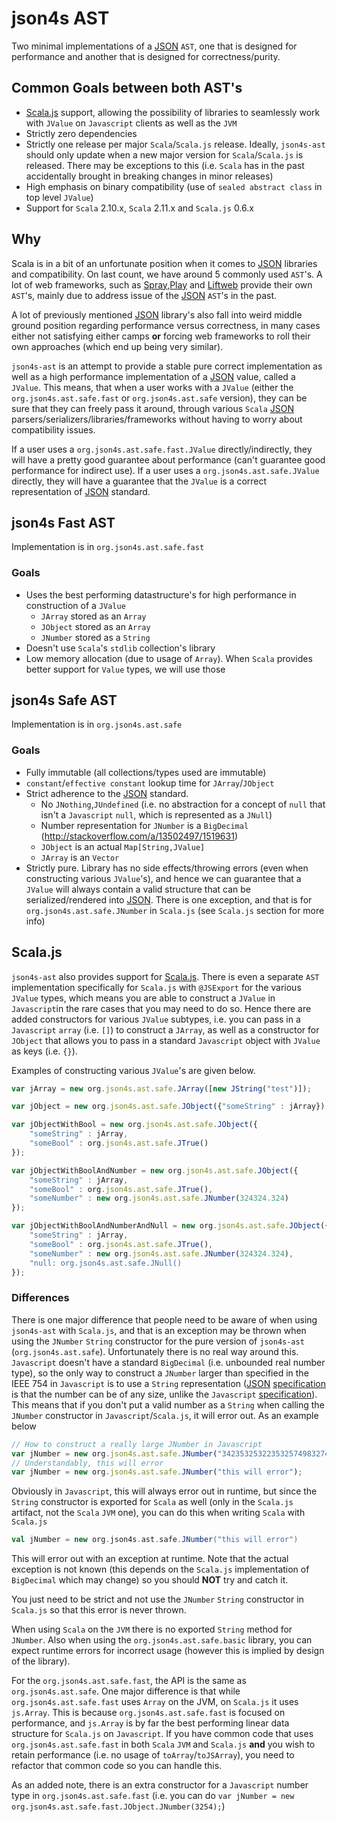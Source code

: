 # json4s AST

Two minimal implementations of a [JSON](https://en.wikipedia.org/wiki/JSON) `AST`, one that is designed for
performance and another that is designed for correctness/purity.

## Common Goals between both AST's
- [Scala.js](https://github.com/scala-js/scala-js) support, allowing the possibility of 
libraries to seamlessly work with `JValue` on `Javascript` clients as well as the `JVM`
- Strictly zero dependencies
- Strictly one release per major `Scala`/`Scala.js` release. Ideally, `json4s-ast` should only update when a new major 
version for `Scala`/`Scala.js` is released. There may be exceptions to this (i.e. `Scala` has in the past accidentally
brought in breaking changes in minor releases)
- High emphasis on binary compatibility (use of `sealed abstract class` in top level `JValue`)
- Support for `Scala` 2.10.x, `Scala` 2.11.x and `Scala.js` 0.6.x

## Why
Scala is in a bit of an unfortunate position when it comes to [JSON](https://en.wikipedia.org/wiki/JSON) libraries and
compatibility. On last count, we have around 5 commonly used `AST`'s. A lot of web frameworks,
such as [Spray](http://spray.io/),[Play](https://www.playframework.com/) and [Liftweb](https://www.playframework.com/) 
provide their own `AST`'s, mainly due to address issue of the 
[JSON](https://en.wikipedia.org/wiki/JSON) `AST`'s in the past.

A lot of previously mentioned [JSON](https://en.wikipedia.org/wiki/JSON) library's also fall into weird middle
ground position regarding performance versus correctness, in many cases either not satisfying either camps **or** 
forcing web frameworks to roll their own approaches (which end up being very similar).

`json4s-ast` is an attempt to provide a stable pure correct implementation as well as a high performance implementation of a
[JSON](https://en.wikipedia.org/wiki/JSON) value, called a `JValue`. This means, that when a user works with a `JValue`
(either the `org.json4s.ast.safe.fast` or `org.json4s.ast.safe` version), they can be sure that they can freely pass it around, 
through various `Scala` [JSON](https://en.wikipedia.org/wiki/JSON) parsers/serializers/libraries/frameworks without 
having to worry about compatibility issues.

If a user uses a `org.json4s.ast.safe.fast.JValue` directly/indirectly, they will have a pretty good guarantee about performance 
(can't guarantee good performance for indirect use).
If a user uses a `org.json4s.ast.safe.JValue` directly, they will have a guarantee that the `JValue` is a correct representation of
[JSON](https://en.wikipedia.org/wiki/JSON) standard.

## json4s Fast AST
Implementation is in `org.json4s.ast.safe.fast`

### Goals
- Uses the best performing datastructure's for high performance in construction of a `JValue`
    - `JArray` stored as an `Array`
    - `JObject` stored as an `Array`
    - `JNumber` stored as a `String`
- Doesn't use `Scala`'s `stdlib` collection's library
- Low memory allocation (due to usage of `Array`). When `Scala` provides better support for `Value` types, we will use
those

## json4s Safe AST
Implementation is in `org.json4s.ast.safe`

### Goals
- Fully immutable (all collections/types used are immutable)
- `constant`/`effective constant` lookup time for `JArray`/`JObject`
- Strict adherence to the [JSON](https://en.wikipedia.org/wiki/JSON) standard. 
    - No `JNothing`,`JUndefined` (i.e. no abstraction for a concept of `null` that isn't a `Javascript` `null`, which is
    represented as a `JNull`)
    - Number representation for `JNumber` is a `BigDecimal` (http://stackoverflow.com/a/13502497/1519631)
    - `JObject` is an actual `Map[String,JValue]`
    - `JArray` is an `Vector`
- Strictly pure. Library has no side effects/throwing errors (even when constructing various `JValue`'s), and hence we can
guarantee that a `JValue` will always contain a valid structure that can be 
serialized/rendered into [JSON](https://en.wikipedia.org/wiki/JSON). There is one exception, and that is for `org.json4s.ast.safe.JNumber` 
in `Scala.js` (see `Scala.js` section for more info)

## Scala.js
`json4s-ast` also provides support for [Scala.js](https://github.com/scala-js/scala-js). 
There is even a separate `AST` implementation specifically for `Scala.js` with `@JSExport` for the various `JValue` types, 
which means you are able to construct a `JValue` in `Javascript`in the rare cases that you may need to do so. 
Hence there are added constructors for various `JValue` subtypes, i.e. you can pass in a `Javascript` `array` (i.e. `[]`) 
to construct a `JArray`, as well as a constructor for `JObject` that allows you to pass in a standard `Javascript` 
object with `JValue` as keys (i.e. `{}`).

Examples of constructing various `JValue`'s are given below.

```javascript
var jArray = new org.json4s.ast.safe.JArray([new JString("test")]);

var jObject = new org.json4s.ast.safe.JObject({"someString" : jArray});

var jObjectWithBool = new org.json4s.ast.safe.JObject({
    "someString" : jArray,
    "someBool" : org.json4s.ast.safe.JTrue()
});

var jObjectWithBoolAndNumber = new org.json4s.ast.safe.JObject({
    "someString" : jArray,
    "someBool" : org.json4s.ast.safe.JTrue(),
    "someNumber" : new org.json4s.ast.safe.JNumber(324324.324)
});

var jObjectWithBoolAndNumberAndNull = new org.json4s.ast.safe.JObject({
    "someString" : jArray,
    "someBool" : org.json4s.ast.safe.JTrue(),
    "someNumber" : new org.json4s.ast.safe.JNumber(324324.324),
    "null: org.json4s.ast.safe.JNull()
});
```

### Differences
There is one major difference that people need to be aware of when using `json4s-ast` with `Scala.js`, and that is an
exception may be thrown when using the `JNumber` `String` constructor for the pure version of `json4s-ast` (`org.json4s.ast.safe`). 
Unfortunately there is no real way around this. `Javascript` doesn't have a standard `BigDecimal` 
(i.e. unbounded real number type), so the only way to construct a `JNumber` larger than specified in the IEEE 754 
in `Javascript` is to use a `String` representation ([JSON](https://en.wikipedia.org/wiki/JSON) 
[specification](http://stackoverflow.com/a/13502497/1519631) is that the 
number can be of any size, unlike the `Javascript` [specification](http://stackoverflow.com/a/3605960/1519631)). 
This means that if you don't put a valid number as a `String` when calling the `JNumber` constructor 
in `Javascript`/`Scala.js`, it will error out. As an example below

```javascript
// How to construct a really large JNumber in Javascript
var jNumber = new org.json4s.ast.safe.JNumber("34235325322353257498327423.23532875932598234783252325");
// Understandably, this will error
var jNumber = new org.json4s.ast.safe.JNumber("this will error");
```

Obviously in `Javascript`, this will always error out in runtime, but since the `String` constructor is exported for `Scala`
as well (only in the `Scala.js` artifact, not the `Scala` `JVM` one), you can do this when writing `Scala` with `Scala.js`
```scala
val jNumber = new org.json4s.ast.safe.JNumber("this will error")
```
This will error out with an exception at runtime. Note that the actual exception is not known (this depends on the `Scala.js`
implementation of `BigDecimal` which may change) so you should **NOT** try and catch it.

You just need to be strict and not use the `JNumber` `String` constructor in `Scala.js` so that this error is never thrown.

When using `Scala` on the `JVM` there is no exported `String` method for `JNumber`. Also when using the `org.json4s.ast.safe.basic`
library, you can expect runtime errors for incorrect usage (however this is implied by design of the library).

For the `org.json4s.ast.safe.fast`, the API is the same as `org.json4s.ast.safe`. One major difference is that while `org.json4s.ast.safe.fast`
uses `Array` on the JVM, on `Scala.js` it uses `js.Array`. This is because `org.json4s.ast.safe.fast` is focused on performance, and
`js.Array` is by far the best performing linear data structure for `Scala.js` on `Javascript`. If you have common code that uses
`org.json4s.ast.safe.fast` in both `Scala` `JVM` and `Scala.js` **and** you wish to retain performance (i.e. no usage of 
`toArray`/`toJSArray`), you need to refactor that common code so you can handle this.

As an added note, there is an extra constructor for a `Javascript` number type in `org.json4s.ast.safe.fast` (i.e. you can 
do `var jNumber = new org.json4s.ast.safe.fast.JObject.JNumber(3254);`)